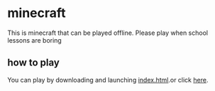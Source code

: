 # minecraft
This is minecraft that can be played offline. Please play when school lessons are boring
## how to play
You can play by downloading and launching [index.html](https://github.com/yuTool666/minecraft/blob/main/index.html).or click [here](https://yutool666.github.io/minecraft/).
